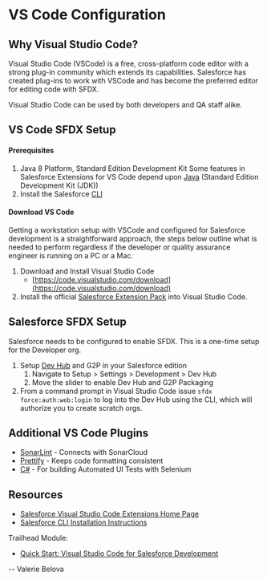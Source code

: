 # VS Code Configuration

## Why Visual Studio Code?

Visual Studio Code \(VSCode\) is a free, cross-platform code editor with a strong plug-in community which extends its capabilities. Salesforce has created plug-ins to work with VSCode and has become the preferred editor for editing code with SFDX.

Visual Studio Code can be used by both developers and QA staff alike.

## VS Code SFDX Setup

#### Prerequisites

1. Java 8 Platform, Standard Edition Development Kit Some features in Salesforce Extensions for VS Code depend upon [Java](https://forcedotcom.github.io/salesforcedx-vscode/articles/getting-started/java-setup) \(Standard Edition Development Kit \(JDK\)\)
2. Install the Salesforce [CLI](https://developer.salesforce.com/tools/sfdxcli)

#### Download VS Code

Getting a workstation setup with VSCode and configured for Salesforce development is a straightforward approach, the steps below outline what is needed to perform regardless if the developer or quality assurance engineer is running on a PC or a Mac.

1. Download and Install Visual Studio Code
   * [https://code.visualstudio.com/download](https://code.visualstudio.com/download)
2. Install the official [Salesforce Extension Pack](https://marketplace.visualstudio.com/items?itemName=salesforce.salesforcedx-vscode#overview) into Visual Studio Code.

## Salesforce SFDX Setup

Salesforce needs to be configured to enable SFDX. This is a one-time setup for the Developer org.

1. Setup [Dev Hub](https://developer.salesforce.com/docs/atlas.en-us.216.0.sfdx_setup.meta/sfdx_setup/sfdx_setup_enable_devhub.htm) and G2P in your Salesforce edition
   1. Navigate to Setup &gt; Settings &gt; Development &gt; Dev Hub
   2. Move the slider to enable Dev Hub and G2P Packaging
2. From a command prompt in Visual Studio Code issue `sfdx force:auth:web:login` to log into the Dev Hub using the CLI, which will authorize you to create scratch orgs.

## Additional VS Code Plugins

* [SonarLint](https://marketplace.visualstudio.com/items?itemName=SonarSource.sonarlint-vscode) - Connects with SonarCloud
* [Prettify](https://marketplace.visualstudio.com/items?itemName=esbenp.prettier-vscode) - Keeps code formatting consistent
* [C\#](https://marketplace.visualstudio.com/items?itemName=ms-vscode.csharp) - For building Automated UI Tests with Selenium

## Resources

* [Salesforce Visual Studio Code Extensions Home Page](https://developer.salesforce.com/tools/extension_vscode)
* [Salesforce CLI Installation Instructions](https://developer.salesforce.com/docs/atlas.en-us.sfdx_setup.meta/sfdx_setup/sfdx_setup_install_cli.htm#sfdx_setup_install_cli)

Trailhead Module:

* [Quick Start: Visual Studio Code for Salesforce Development](https://trailhead.salesforce.com/content/learn/projects/quickstart-vscode-salesforce)

-- Valerie Belova  


